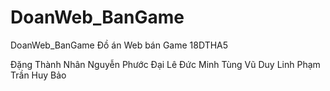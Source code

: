 # DoanWeb_BanGame
DoanWeb_BanGame
Đồ án Web bán Game
18DTHA5

Đặng Thành Nhân
Nguyễn Phước Đại
Lê Đức Minh Tùng
Vũ Duy Linh
Phạm Trần Huy Bảo
